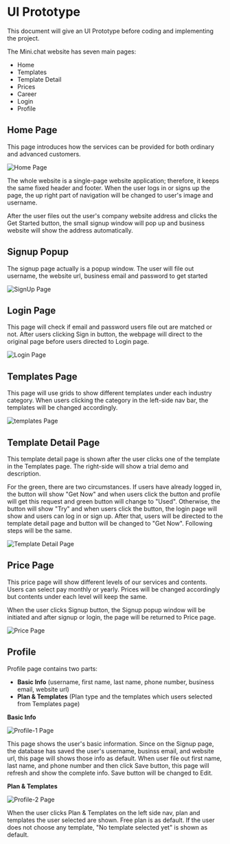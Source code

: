 # UI Prototype

This document will give an UI Prototype before coding and implementing the project. 

The Mini.chat website has seven main pages: 

* Home
* Templates
* Template Detail
* Prices
* Career
* Login
* Profile	

## Home Page
This page introduces how the services can be provided for both ordinary and advanced customers.

![Home Page](Home.png)

The whole website is a single-page website application; therefore, it keeps the same fixed header and footer. When the user logs in or signs up the page, the up right part of navigation will be changed to user's image and username.

After the user files out the user's company website address and clicks the Get Started button, the small signup window will pop up and business website will show the address automatically.

## Signup Popup

The signup page actually is a popup window. The user will file out username, the website url, business email and password to get started

![SignUp Page](SignUp.png)

## Login Page

This page will check if email and password users file out are matched or not. After users clicking Sign in button, the webpage will direct to the original page before users directed to Login page.

![Login Page](Login.png)

## Templates Page

This page will use grids to show different templates under each industry category. When users clicking the category in the left-side nav bar, the templates will be changed accordingly. 

![templates Page](templates.png)

## Template Detail Page

This template detail page is shown after the user clicks one of the template in the Templates page. The right-side will show a trial demo and description. 

For the green, there are two circumstances. If users have already logged in, the button will show "Get Now" and when users click the button and profile will get this request and green button will change to "Used". Otherwise, the button will show "Try" and when users click the button, the login page will show and users can log in or sign up. After that, users will be directed to the template detail page and button will be changed to "Get Now". Following steps will be the same.

![Template Detail Page](TemplateDetail.png)

## Price Page

This price page will show different levels of our services and contents. Users can select pay monthly or yearly. Prices will be changed accordingly but contents under each level will keep the same.

When the user clicks Signup button, the Signup popup window will be initiated and after signup or login, the page will be returned to Price page.

![Price Page](Price.png)

## Profile

Profile page contains two parts:

* **Basic Info** (username, first name, last name, phone number, business email, website url)
* **Plan & Templates** (Plan type and the templates which users selected from Templates page)

**Basic Info**

![Profile-1 Page](Profile-1.png)

This page shows the user's basic information. Since on the Signup page, the database has saved the user's username, businss email, and website url, this page will shows those info as default. When user file out first name, last name, and phone number and then click Save button, this page will refresh and show the complete info. Save button will be changed to Edit.

**Plan & Templates**

![Profile-2 Page](Profile-2.png)

When the user clicks Plan & Templates on the left side nav, plan and templates the user selected are shown. Free plan is as default. If the user does not choose any template, "No template selected yet" is shown as default.

